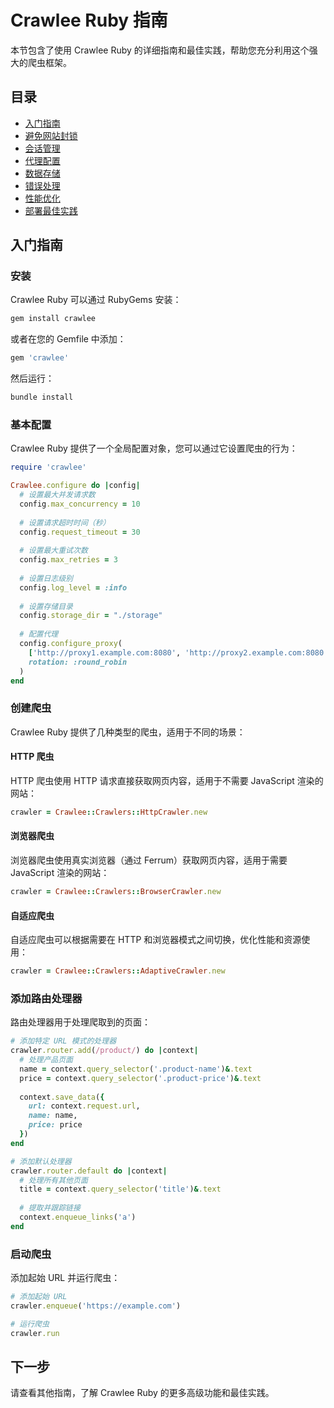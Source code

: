 # Crawlee Ruby 指南

本节包含了使用 Crawlee Ruby 的详细指南和最佳实践，帮助您充分利用这个强大的爬虫框架。

## 目录

- [入门指南](./getting-started.md)
- [避免网站封锁](./avoiding-blocking.md)
- [会话管理](./session-management.md)
- [代理配置](./proxy-configuration.md)
- [数据存储](./data-storage.md)
- [错误处理](./error-handling.md)
- [性能优化](./performance-optimization.md)
- [部署最佳实践](./deployment.md)

## 入门指南

### 安装

Crawlee Ruby 可以通过 RubyGems 安装：

```bash
gem install crawlee
```

或者在您的 Gemfile 中添加：

```ruby
gem 'crawlee'
```

然后运行：

```bash
bundle install
```

### 基本配置

Crawlee Ruby 提供了一个全局配置对象，您可以通过它设置爬虫的行为：

```ruby
require 'crawlee'

Crawlee.configure do |config|
  # 设置最大并发请求数
  config.max_concurrency = 10
  
  # 设置请求超时时间（秒）
  config.request_timeout = 30
  
  # 设置最大重试次数
  config.max_retries = 3
  
  # 设置日志级别
  config.log_level = :info
  
  # 设置存储目录
  config.storage_dir = "./storage"
  
  # 配置代理
  config.configure_proxy(
    ['http://proxy1.example.com:8080', 'http://proxy2.example.com:8080'],
    rotation: :round_robin
  )
end
```

### 创建爬虫

Crawlee Ruby 提供了几种类型的爬虫，适用于不同的场景：

#### HTTP 爬虫

HTTP 爬虫使用 HTTP 请求直接获取网页内容，适用于不需要 JavaScript 渲染的网站：

```ruby
crawler = Crawlee::Crawlers::HttpCrawler.new
```

#### 浏览器爬虫

浏览器爬虫使用真实浏览器（通过 Ferrum）获取网页内容，适用于需要 JavaScript 渲染的网站：

```ruby
crawler = Crawlee::Crawlers::BrowserCrawler.new
```

#### 自适应爬虫

自适应爬虫可以根据需要在 HTTP 和浏览器模式之间切换，优化性能和资源使用：

```ruby
crawler = Crawlee::Crawlers::AdaptiveCrawler.new
```

### 添加路由处理器

路由处理器用于处理爬取到的页面：

```ruby
# 添加特定 URL 模式的处理器
crawler.router.add(/product/) do |context|
  # 处理产品页面
  name = context.query_selector('.product-name')&.text
  price = context.query_selector('.product-price')&.text
  
  context.save_data({
    url: context.request.url,
    name: name,
    price: price
  })
end

# 添加默认处理器
crawler.router.default do |context|
  # 处理所有其他页面
  title = context.query_selector('title')&.text
  
  # 提取并跟踪链接
  context.enqueue_links('a')
end
```

### 启动爬虫

添加起始 URL 并运行爬虫：

```ruby
# 添加起始 URL
crawler.enqueue('https://example.com')

# 运行爬虫
crawler.run
```

## 下一步

请查看其他指南，了解 Crawlee Ruby 的更多高级功能和最佳实践。
